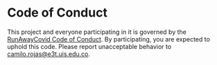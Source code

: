 # Code of Conduct

This project and everyone participating in it is governed by the [RunAwayCovid Code of Conduct](CODE_OF_CONDUCT.md). By participating, you are expected to uphold this code. Please report unacceptable behavior to camilo.rojas@e3t.uis.edu.co.
